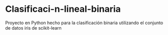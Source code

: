 # Clasificaci-n-lineal-binaria
Proyecto en Python hecho para la clasificación binaria utilizando el conjunto de datos iris de scikit-learn
